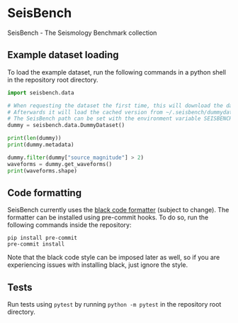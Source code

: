 # SeisBench
SeisBench - The Seismology Benchmark collection

## Example dataset loading
To load the example dataset, run the following commands in a python shell in the repository root directory.
```python
import seisbench.data

# When requesting the dataset the first time, this will download the dataset.
# Afterwards it will load the cached version from ~/.seisbench/dummydataset.
# The SeisBench path can be set with the environment variable SEISBENCH_CACHE_ROOT
dummy = seisbench.data.DummyDataset()

print(len(dummy))
print(dummy.metadata)

dummy.filter(dummy["source_magnitude"] > 2)
waveforms = dummy.get_waveforms()
print(waveforms.shape)
```

## Code formatting
SeisBench currently uses the [black code formatter](https://github.com/psf/black) (subject to change).
The formatter can be installed using pre-commit hooks.
To do so, run the following commands inside the repository:
```
pip install pre-commit
pre-commit install
```
Note that the black code style can be imposed later as well,
so if you are experiencing issues with installing black, just ignore the style.

## Tests
Run tests using `pytest` by running `python -m pytest` in the repository root directory.